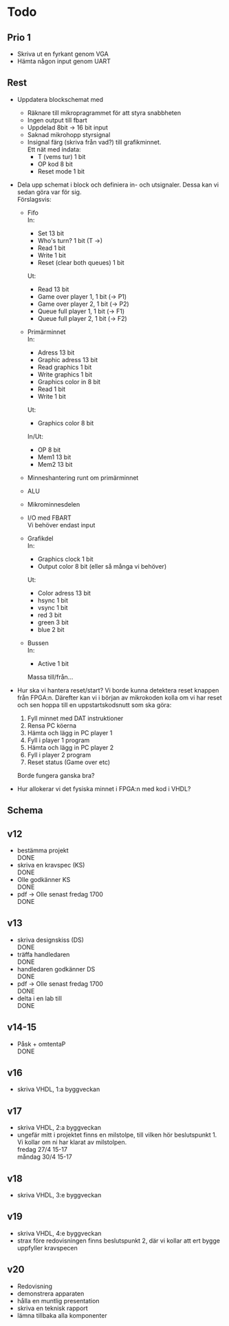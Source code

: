 ﻿
Todo
====

Prio 1
-----

* Skriva ut en fyrkant genom VGA
* Hämta någon input genom UART

Rest
----

* Uppdatera blockschemat med
    * Räknare till mikropragrammet för att styra snabbheten
    * Ingen output till fbart
    * Uppdelad 8bit -> 16 bit input
    * Saknad mikrohopp styrsignal
    * Insignal färg (skriva från vad?) till grafikminnet.  
        Ett nät med indata:  
        * T (vems tur) 1 bit
        * OP kod 8 bit
        * Reset mode 1 bit

* Dela upp schemat i block och definiera in- och utsignaler. Dessa kan vi sedan göra var för sig.  
    Förslagsvis:
    * Fifo  
        In:  
        * Set 13 bit
        * Who's turn? 1 bit (T ->)
        * Read 1 bit
        * Write 1 bit
        * Reset (clear both queues) 1 bit

        Ut:  
        * Read 13 bit
        * Game over player 1, 1 bit (-> P1)
        * Game over player 2, 1 bit (-> P2)
        * Queue full player 1, 1 bit (-> F1)
        * Queue full player 2, 1 bit (-> F2)

    * Primärminnet  
        In:  
        * Adress 13 bit
        * Graphic adress 13 bit
        * Read graphics 1 bit
        * Write graphics 1 bit
        * Graphics color in 8 bit
        * Read 1 bit
        * Write 1 bit

        Ut:  
        * Graphics color 8 bit

        In/Ut:  
        * OP 8 bit
        * Mem1 13 bit
        * Mem2 13 bit

    * Minneshantering runt om primärminnet
    * ALU
    * Mikrominnesdelen
    * I/O med FBART  
        Vi behöver endast input
    * Grafikdel  
        In:  
        * Graphics clock 1 bit
        * Output color 8 bit (eller så många vi behöver)

        Ut:  
        * Color adress 13 bit
        * hsync 1 bit
        * vsync 1 bit
        * red 3 bit
        * green 3 bit
        * blue 2 bit

    * Bussen  
        In:  
        * Active 1 bit

        Massa till/från...  

* Hur ska vi hantera reset/start?
    Vi borde kunna detektera reset knappen från FPGA:n. Därefter kan vi i början av mikrokoden kolla om vi har reset och sen hoppa till en uppstartskodsnutt som ska göra:

    1. Fyll minnet med DAT instruktioner
    2. Rensa PC köerna
    3. Hämta och lägg in PC player 1
    4. Fyll i player 1 program
    5. Hämta och lägg in PC player 2
    6. Fyll i player 2 program
    7. Reset status (Game over etc)

    Borde fungera ganska bra?

* Hur allokerar vi det fysiska minnet i FPGA:n med kod i VHDL?

Schema
------

## v12
- bestämma projekt  
    DONE
- skriva en kravspec (KS)  
    DONE
- Olle godkänner KS  
    DONE
- pdf -> Olle senast fredag 1700  
    DONE

## v13
- skriva designskiss (DS)  
    DONE
- träffa handledaren  
    DONE
- handledaren godkänner DS  
    DONE
- pdf -> Olle senast fredag 1700  
    DONE
- delta i en lab till  
    DONE

## v14-15
- Påsk + omtentaP  
    DONE

## v16
- skriva VHDL, 1:a byggveckan

## v17
- skriva VHDL, 2:a byggveckan
- ungefär mitt i projektet finns en milstolpe, till vilken hör beslutspunkt 1. Vi kollar om ni har klarat av milstolpen.  
  fredag 27/4 15-17  
  måndag 30/4 15-17

## v18
- skriva VHDL, 3:e byggveckan

## v19
- skriva VHDL, 4:e byggveckan
- strax före redovisningen finns beslutspunkt 2, där vi kollar att ert bygge uppfyller kravspecen

## v20
- Redovisning
- demonstrera apparaten
- hålla en muntlig presentation
- skriva en teknisk rapport
- lämna tillbaka alla komponenter

